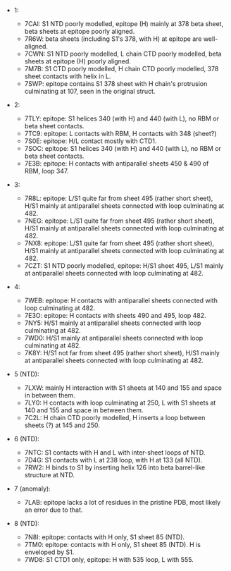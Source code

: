 * 1:

    * 7CAI: S1 NTD poorly modelled, epitope (H) mainly at 378 beta sheet, beta sheets at epitope poorly aligned.
    * 7R6W: beta sheets (including S1's 378, with H) at epitope are well-aligned.
    * 7CWN: S1 NTD poorly modelled, L chain CTD poorly modelled, beta sheets at epitope (H) poorly aligned.
    * 7M7B: S1 CTD poorly modelled, H chain CTD poorly modelled, 378 sheet contacts with helix in L.
    * 7SWP: epitope contains S1 378 sheet with H chain's protrusion culminating at 107, seen in the original struct.

* 2:

    * 7TLY: epitope: S1 helices 340 (with H) and 440 (with L), no RBM or beta sheet contacts.
    * 7TC9: epitope: L contacts with RBM, H contacts with 348 (sheet?)
    * 7S0E: epitope: H/L contact mostly with CTD1.
    * 7SOC: epitope: S1 helices 340 (with H) and 440 (with L), no RBM or beta sheet contacts.
    * 7E3B: epitope: H contacts with antiparallel sheets 450 & 490 of RBM, loop 347.

* 3:

    * 7R8L: epitope: L/S1 quite far from sheet 495 (rather short sheet), H/S1 mainly at antiparallel sheets connected with loop culminating at 482.
    * 7NEG: epitope: L/S1 quite far from sheet 495 (rather short sheet), H/S1 mainly at antiparallel sheets connected with loop culminating at 482.
    * 7NX8: epitope: L/S1 quite far from sheet 495 (rather short sheet), H/S1 mainly at antiparallel sheets connected with loop culminating at 482.
    * 7CZT: S1 NTD poorly modelled, epitope: H/S1 sheet 495, L/S1 mainly at antiparallel sheets connected with loop culminating at 482.

* 4:

    * 7WEB: epitope: H contacts with antiparallel sheets connected with loop culminating at 482.
    * 7E3O: epitope: H contacts with sheets 490 and 495, loop 482.
    * 7NY5: H/S1 mainly at antiparallel sheets connected with loop culminating at 482.
    * 7WD0: H/S1 mainly at antiparallel sheets connected with loop culminating at 482.
    * 7K8Y: H/S1 not far from sheet 495 (rather short sheet), H/S1 mainly at antiparallel sheets connected with loop culminating at 482.

* 5 (NTD):

    * 7LXW: mainly H interaction with S1 sheets at 140 and 155 and space in between them.
    * 7LY0: H contacts with loop culminating at 250, L with S1 sheets at 140 and 155 and space in between them.
    * 7C2L: H chain CTD poorly modelled, H inserts a loop between sheets (?) at 145 and 250.

* 6 (NTD):

    * 7NTC: S1 contacts with H and L with inter-sheet loops of NTD.
    * 7D4G: S1 contacts with L at 238 loop, with H at 133 (all NTD).
    * 7RW2: H binds to S1 by inserting helix 126 into beta barrel-like structure at NTD.

* 7 (anomaly):

    * 7LAB: epitope lacks a lot of residues in the pristine PDB, most likely an error due to that.

* 8 (NTD):

    * 7N8I: epitope: contacts with H only, S1 sheet 85 (NTD).
    * 7TM0: epitope: contacts with H only, S1 sheet 85 (NTD). H is enveloped by S1.
    * 7WD8: S1 CTD1 only, epitope: H with 535 loop, L with 555.

